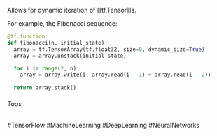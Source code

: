 Allows for dynamic iteration of [[tf.Tensor]]s.

For example, the Fibonacci sequence:
```python
@tf.function
def fibonacci(n, initial_state):
  array = tf.TensorArray(tf.float32, size=0, dynamic_size=True)
  array = array.unstack(initial_state)

  for i in range(2, n):
    array = array.write(i, array.read(i - 1) + array.read(i - 2))
  
  return array.stack()
```

###### Tags
#TensorFlow #MachineLearning #DeepLearning #NeuralNetworks 